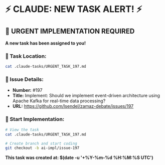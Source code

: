 # ⚡ CLAUDE: NEW TASK ALERT! ⚡

## 🔴 URGENT IMPLEMENTATION REQUIRED

**A new task has been assigned to you!**

### 📍 Task Location:
```bash
cat .claude-tasks/URGENT_TASK_197.md
```

### 🎯 Issue Details:
- **Number:** #197
- **Title:** Implement: Should we implement event-driven architecture using Apache Kafka for real-time data processing?
- **URL:** https://github.com/lsendel/zamaz-debate/issues/197

### 🚀 Start Implementation:
```bash
# View the task
cat .claude-tasks/URGENT_TASK_197.md

# Create branch and start coding
git checkout -b ai-impl/issue-197
```

**This task was created at: $(date -u '+%Y-%m-%d %H:%M:%S UTC')**
